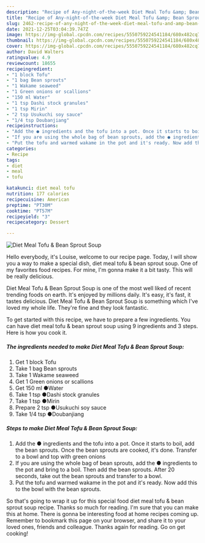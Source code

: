 ```yaml
---
description: "Recipe of Any-night-of-the-week Diet Meal Tofu &amp; Bean Sprout Soup"
title: "Recipe of Any-night-of-the-week Diet Meal Tofu &amp; Bean Sprout Soup"
slug: 2462-recipe-of-any-night-of-the-week-diet-meal-tofu-and-amp-bean-sprout-soup
date: 2021-12-25T03:04:39.747Z
image: https://img-global.cpcdn.com/recipes/5550759224541184/680x482cq70/diet-meal-tofu-bean-sprout-soup-recipe-main-photo.jpg
thumbnail: https://img-global.cpcdn.com/recipes/5550759224541184/680x482cq70/diet-meal-tofu-bean-sprout-soup-recipe-main-photo.jpg
cover: https://img-global.cpcdn.com/recipes/5550759224541184/680x482cq70/diet-meal-tofu-bean-sprout-soup-recipe-main-photo.jpg
author: David Walters
ratingvalue: 4.9
reviewcount: 18655
recipeingredient:
- "1 block Tofu"
- "1 bag Bean sprouts"
- "1 Wakame seaweed"
- "1 Green onions or scallions"
- "150 ml Water"
- "1 tsp Dashi stock granules"
- "1 tsp Mirin"
- "2 tsp Usukuchi soy sauce"
- "1/4 tsp Doubanjiang"
recipeinstructions:
- "Add the ● ingredients and the tofu into a pot. Once it starts to boil, add the bean sprouts. Once the bean sprouts are cooked, it's done. Transfer to a bowl and top with green onions"
- "If you are using the whole bag of bean sprouts, add the ● ingredients to the pot and bring to a boil. Then add the bean sprouts. After 20 seconds, take out the bean sprouts and transfer to a bowl."
- "Put the tofu and warmed wakame in the pot and it's ready. Now add this to the bowl with the bean sprouts."
categories:
- Recipe
tags:
- diet
- meal
- tofu

katakunci: diet meal tofu 
nutrition: 177 calories
recipecuisine: American
preptime: "PT30M"
cooktime: "PT57M"
recipeyield: "3"
recipecategory: Dessert

---
```



![Diet Meal Tofu & Bean Sprout Soup](https://img-global.cpcdn.com/recipes/5550759224541184/680x482cq70/diet-meal-tofu-bean-sprout-soup-recipe-main-photo.jpg)

Hello everybody, it's Louise, welcome to our recipe page. Today, I will show you a way to make a special dish, diet meal tofu & bean sprout soup. One of my favorites food recipes. For mine, I'm gonna make it a bit tasty. This will be really delicious.



Diet Meal Tofu & Bean Sprout Soup is one of the most well liked of recent trending foods on earth. It's enjoyed by millions daily. It's easy, it's fast, it tastes delicious. Diet Meal Tofu & Bean Sprout Soup is something which I've loved my whole life. They're fine and they look fantastic.


To get started with this recipe, we have to prepare a few ingredients. You can have diet meal tofu & bean sprout soup using 9 ingredients and 3 steps. Here is how you cook it.

<!--inarticleads1-->

##### The ingredients needed to make Diet Meal Tofu & Bean Sprout Soup:

1. Get 1 block Tofu
1. Take 1 bag Bean sprouts
1. Take 1 Wakame seaweed
1. Get 1 Green onions or scallions
1. Get 150 ml ●Water
1. Take 1 tsp ●Dashi stock granules
1. Take 1 tsp ●Mirin
1. Prepare 2 tsp ●Usukuchi soy sauce
1. Take 1/4 tsp ●Doubanjiang




<!--inarticleads2-->

##### Steps to make Diet Meal Tofu & Bean Sprout Soup:

1. Add the ● ingredients and the tofu into a pot. Once it starts to boil, add the bean sprouts. Once the bean sprouts are cooked, it's done. Transfer to a bowl and top with green onions
1. If you are using the whole bag of bean sprouts, add the ● ingredients to the pot and bring to a boil. Then add the bean sprouts. After 20 seconds, take out the bean sprouts and transfer to a bowl.
1. Put the tofu and warmed wakame in the pot and it's ready. Now add this to the bowl with the bean sprouts.




So that's going to wrap it up for this special food diet meal tofu & bean sprout soup recipe. Thanks so much for reading. I'm sure that you can make this at home. There is gonna be interesting food at home recipes coming up. Remember to bookmark this page on your browser, and share it to your loved ones, friends and colleague. Thanks again for reading. Go on get cooking!
